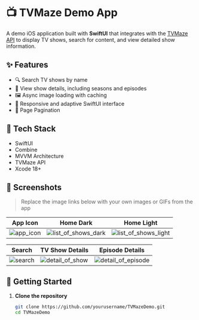 # 📺 TVMaze Demo App

A demo iOS application built with **SwiftUI** that integrates with the [TVMaze API](https://www.tvmaze.com/api) to display TV shows, search for content, and view detailed show information.

## ✨ Features

- 🔍 Search TV shows by name  
- 📄 View show details, including seasons and episodes  
- 🖼 Async image loading with caching  
- 📱 Responsive and adaptive SwiftUI interface  
- 🔄 Page Pagination  

## 🧰 Tech Stack

- SwiftUI
- Combine
- MVVM Architecture
- TVMaze API
- Xcode 18+

## 📸 Screenshots

> Replace the image links below with your own images or GIFs from the app

| App Icon | Home Dark | Home Light |
|------|---------|--------|
| ![app_icon](https://github.com/user-attachments/assets/1383b5ae-6b36-43f4-9121-a47a6f2f3b42) | ![list_of_shows_dark](https://github.com/user-attachments/assets/8521d116-bb9e-4d43-8ef6-39e02db9a3dc) | ![list_of_shows_light](https://github.com/user-attachments/assets/290696c6-0eb6-4e3b-80df-8721d5d54019) |

| Search | TV Show Details | Episode Details |
|------|---------|--------|
| ![search](https://github.com/user-attachments/assets/c8b6ba11-71db-4060-8a53-0685506790c9) | ![detail_of_show](https://github.com/user-attachments/assets/d4b2fd53-dccc-4afe-9ccd-0ed3586b22a6) | ![detail_of_episode](https://github.com/user-attachments/assets/2af1b0d9-ff79-465a-94c5-88f9f6b6f8aa) |

## 🚀 Getting Started

1. **Clone the repository**  
   ```bash
   git clone https://github.com/yourusername/TVMazeDemo.git
   cd TVMazeDemo
